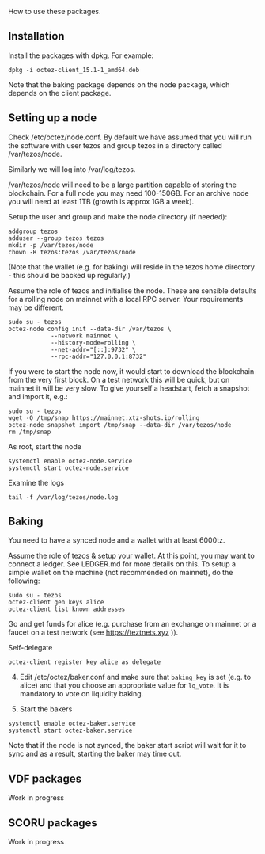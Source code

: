 
How to use these packages.

## Installation

Install the packages with dpkg. For example:

```
dpkg -i octez-client_15.1-1_amd64.deb
```

Note that the baking package depends on the node package, which depends on
the client package.

## Setting up a node

Check /etc/octez/node.conf. By default we have assumed that you will
run the software with user tezos and group tezos in a directory called
/var/tezos/node. 

Similarly we will log into /var/log/tezos.

/var/tezos/node will need to be a large partition capable of storing the 
blockchain. For a full node you may need 100-150GB. For an archive node
you will need at least 1TB (growth is approx 1GB a week).

Setup the user and group and make the node directory (if needed):

```
addgroup tezos
adduser --group tezos tezos
mkdir -p /var/tezos/node
chown -R tezos:tezos /var/tezos/node
```

(Note that the wallet (e.g. for baking) will reside in the tezos home
directory - this should be backed up regularly.)

Assume the role of tezos and initialise the node. These are sensible defaults
for a rolling node on mainnet with a local RPC server. Your requirements
may be different.

```
sudo su - tezos
octez-node config init --data-dir /var/tezos \
			--network mainnet \
			--history-mode=rolling \
			--net-addr="[::]:9732" \
			--rpc-addr="127.0.0.1:8732"
```

If you were to start the node now, it would start to download the blockchain
from the very first block. On a test network this will be quick, but on
mainnet it will be very slow. To give yourself a headstart, fetch a snapshot 
and import it, e.g.:

```
sudo su - tezos
wget -O /tmp/snap https://mainnet.xtz-shots.io/rolling
octez-node snapshot import /tmp/snap --data-dir /var/tezos/node
rm /tmp/snap
```

As root, start the node

```
systemctl enable octez-node.service
systemctl start octez-node.service
```

Examine the logs

```
tail -f /var/log/tezos/node.log
```

## Baking

You need to have a synced node and a wallet with at least 6000tz.

Assume the role of tezos & setup your wallet.  At this point, you may want to connect a ledger. See LEDGER.md for more details
on this. To setup a simple wallet on the machine (not recommended on mainnet),
do the following:

```
sudo su - tezos
octez-client gen keys alice
octez-client list known addresses
```

Go and get funds for alice (e.g. purchase from an exchange on mainnet or 
a faucet on a test network (see https://teztnets.xyz )).

Self-delegate

```
octez-client register key alice as delegate
```

4. Edit /etc/octez/baker.conf and make sure that ```baking_key``` is set (e.g.
to alice) and that you choose an appropriate value for ```lq_vote```. It
is mandatory to vote on liquidity baking.

5. Start the bakers

```
systemctl enable octez-baker.service
systemctl start octez-baker.service
```

Note that if the node is not synced, the baker start script will wait for it
to sync and as a result, starting the baker may time out.

## VDF packages

Work in progress

## SCORU packages

Work in progress
